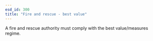 ```yaml
---
esd_id: 300
title: "Fire and rescue - best value"
---
```


A fire and rescue authority must comply with the best value/measures regime.

